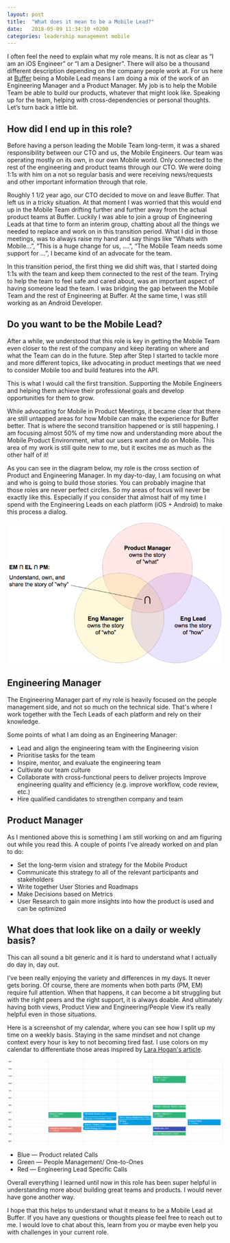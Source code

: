 ```yaml
---
layout: post
title:  "What does it mean to be a Mobile Lead?"
date:   2018-05-09 11:34:10 +0200
categories: leadership management mobile
---
```

I often feel the need to explain what my role means. It is not as clear as “I am an iOS Engineer” or “I am a Designer”. There will also be a thousand different description depending on the company people work at.
For us here at [Buffer][buffer] being a Mobile Lead means I am doing a mix of the work of an Engineering Manager and a Product Manager. My job is to help the Mobile Team be able to build our products, whatever that might look like. Speaking up for the team, helping with cross-dependencies or personal thoughts.
Let’s turn back a little bit.

## How did I end up in this role?
Before having a person leading the Mobile Team long-term, it was a shared responsibility between our CTO and us, the Mobile Engineers. Our team was operating mostly on its own, in our own Mobile world. Only connected to the rest of the engineering and product teams through our CTO. We were doing 1:1s with him on a not so regular basis and were receiving news/requests and other important information through that role.

Roughly 1 1/2 year ago, our CTO decided to move on and leave Buffer. That left us in a tricky situation. At that moment I was worried that this would end up in the Mobile Team drifting further and further away from the actual product teams at Buffer. Luckily I was able to join a group of Engineering Leads at that time to form an interim group, chatting about all the things we needed to replace and work on in this transition period. What I did in those meetings, was to always raise my hand and say things like “Whats with Mobile…”, “This is a huge change for us, ….”, “The Mobile Team needs some support for …”, I became kind of an advocate for the team.

In this transition period, the first thing we did shift was, that I started doing 1:1s with the team and keep them connected to the rest of the team. Trying to help the team to feel safe and cared about, was an important aspect of having someone lead the team. I was bridging the gap between the Mobile Team and the rest of Engineering at Buffer. At the same time, I was still working as an Android Developer.

## Do you want to be the Mobile Lead?
After a while, we understood that this role is key in getting the Mobile Team even closer to the rest of the company and keep iterating on where and what the Team can do in the future. Step after Step I started to tackle more and more different topics, like advocating in product meetings that we need to consider Mobile too and build features into the API.

This is what I would call the first transition. Supporting the Mobile Engineers and helping them achieve their professional goals and develop opportunities for them to grow.

While advocating for Mobile in Product Meetings, it became clear that there are still untapped areas for how Mobile can make the experience for Buffer better. That is where the second transition happened or is still happening. I am focusing almost 50% of my time now and understanding more about the Mobile Product Environment, what our users want and do on Mobile. This area of my work is still quite new to me, but it excites me as much as the other half of it!

As you can see in the diagram below, my role is the cross section of Product and Engineering Manager. In my day-to-day, I am focusing on what and who is going to build those stories. You can probably imagine that those roles are never perfect circles. So my areas of focus will never be exactly like this. Especially if you consider that almost half of my time I spend with the Engineering Leads on each platform (iOS + Android) to make this process a dialog.

![Source: Lara Hogan - Team Leader Venn Diagramm](/assets/venn.png)

## Engineering Manager
The Engineering Manager part of my role is heavily focused on the people management side, and not so much on the technical side. That's where I work together with the Tech Leads of each platform and rely on their knowledge.

Some points of what I am doing as an Engineering Manager:
- Lead and align the engineering team with the Engineering vision
- Prioritise tasks for the team
- Inspire, mentor, and evaluate the engineering team
- Cultivate our team culture
- Collaborate with cross-functional peers to deliver projects  Improve engineering quality and efficiency (e.g. improve workflow, code review, etc.)
- Hire qualified candidates to strengthen company and team

## Product Manager
As I mentioned above this is something I am still working on and am figuring out while you read this.
A couple of points I’ve already worked on and plan to do:
- Set the long-term vision and strategy for the Mobile Product
- Communicate this strategy to all of the relevant participants and stakeholders
- Write together User Stories and Roadmaps
- Make Decisions based on Metrics
- User Research to gain more insights into how the product is used and can be optimized

## What does that look like on a daily or weekly basis?
This can all sound a bit generic and it is hard to understand what I actually do day in, day out.

I’ve been really enjoying the variety and differences in my days. It never gets boring. Of course, there are moments when both parts (PM, EM) require full attention. When that happens, it can become a bit struggling but with the right peers and the right support, it is always doable. And ultimately having both views, Product View and Engineering/People View it’s really helpful even in those situations.

Here is a screenshot of my calendar, where you can see how I split up my time on a weekly basis. Staying in the same mindset and not change context every hour is key to not becoming tired fast. I use colors on my calendar to differentiate those areas inspired by [Lara Hogan's article][lara].

![My weekly Metting Schedule](/assets/schedule.png)

- Blue — Product related Calls
- Green — People Management/ One-to-Ones
- Red — Engineering Lead Specific Calls

Overall everything I learned until now in this role has been super helpful in understanding more about building great teams and products. I would never have gone another way.

I hope that this helps to understand what it means to be a Mobile Lead at Buffer. If you have any questions or thoughts please feel free to reach out to me. I would love to chat about this, learn from you or maybe even help you with challenges in your current role.

[buffer]: https://buffer.com
[lara]: https://larahogan.me/blog/manager-energy-drain/